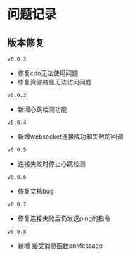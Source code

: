 # 问题记录

## 版本修复

`v0.0.2`
- 修复cdn无法使用问题
- 修复资源路径无法访问问题

`v0.0.3`
- 新增心跳检测功能

`v0.0.4`
- 新增websocket连接成功和失败的回调

`v0.0.5`
- 连接失败时停止心跳检测

`v0.0.6`
- 修复文档bug

`v0.0.7`
- 修复连接失败后仍发送ping的指令

`v0.0.8`
- 新增 接受消息函数onMessage
